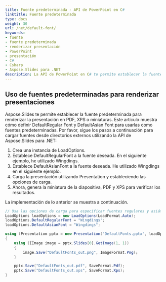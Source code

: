 ```yaml
---
title: Fuente predeterminada - API de PowerPoint en C#
linktitle: Fuente predeterminada
type: docs
weight: 30
url: /net/default-font/
keywords: 
- fuente
- fuente predeterminada
- renderizar presentación
- PowerPoint
- presentación
- C#
- Csharp
- Aspose.Slides para .NET
description: La API de PowerPoint en C# te permite establecer la fuente predeterminada para renderizar presentaciones en PDF, XPS o miniaturas
---
```


## **Uso de fuentes predeterminadas para renderizar presentaciones**
Aspose.Slides te permite establecer la fuente predeterminada para renderizar la presentación en PDF, XPS o miniaturas. Este artículo muestra cómo definir DefaultRegular
Font y DefaultAsian Font para usarlas como fuentes predeterminadas. Por favor, sigue los pasos a continuación para cargar fuentes desde directorios externos utilizando la API de Aspose.Slides para .NET:

1. Crea una instancia de LoadOptions.
1. Establece DefaultRegularFont a la fuente deseada. En el siguiente ejemplo, he utilizado Wingdings.
1. Establece DefaultAsianFont a la fuente deseada. He utilizado Wingdings en el siguiente ejemplo.
1. Carga la presentación utilizando Presentation y estableciendo las opciones de carga.
1. Ahora, genera la miniatura de la diapositiva, PDF y XPS para verificar los resultados.

La implementación de lo anterior se muestra a continuación.

```c#
// Usa las opciones de carga para especificar fuentes regulares y asiáticas predeterminadas
LoadOptions loadOptions = new LoadOptions(LoadFormat.Auto);
loadOptions.DefaultRegularFont = "Wingdings";
loadOptions.DefaultAsianFont = "Wingdings";

using (Presentation pptx = new Presentation("DefaultFonts.pptx", loadOptions))
{
    using (IImage image = pptx.Slides[0].GetImage(1, 1))
    {
        image.Save("DefaultFonts_out.png", ImageFormat.Png);
    }

    pptx.Save("DefaultFonts_out.pdf", SaveFormat.Pdf);
    pptx.Save("DefaultFonts_out.xps", SaveFormat.Xps);
}
```